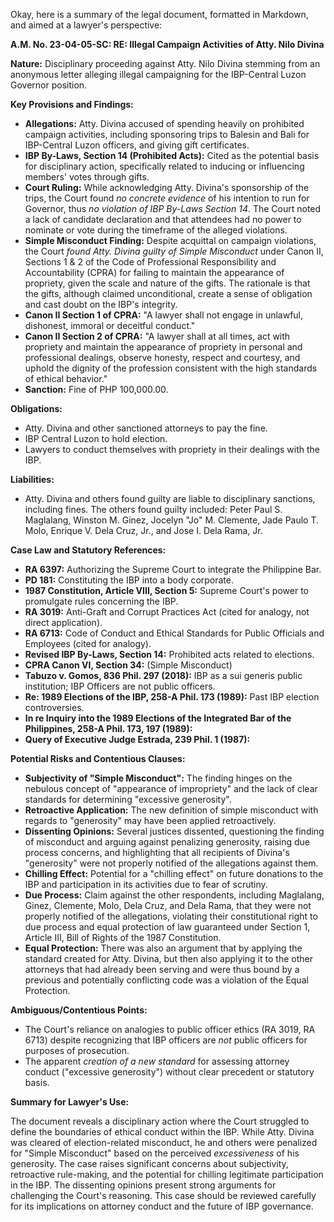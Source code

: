 Okay, here is a summary of the legal document, formatted in Markdown, and aimed at a lawyer's perspective:

**A.M. No. 23-04-05-SC: RE: Illegal Campaign Activities of Atty. Nilo Divina**

**Nature:** Disciplinary proceeding against Atty. Nilo Divina stemming from an anonymous letter alleging illegal campaigning for the IBP-Central Luzon Governor position.

**Key Provisions and Findings:**

*   **Allegations:** Atty. Divina accused of spending heavily on prohibited campaign activities, including sponsoring trips to Balesin and Bali for IBP-Central Luzon officers, and giving gift certificates.
*   **IBP By-Laws, Section 14 (Prohibited Acts):** Cited as the potential basis for disciplinary action, specifically related to inducing or influencing members' votes through gifts.
*   **Court Ruling:** While acknowledging Atty. Divina's sponsorship of the trips, the Court found *no concrete evidence* of his intention to run for Governor, thus *no violation of IBP By-Laws Section 14*. The Court noted a lack of candidate declaration and that attendees had no power to nominate or vote during the timeframe of the alleged violations.
*   **Simple Misconduct Finding:** Despite acquittal on campaign violations, the Court *found Atty. Divina guilty of Simple Misconduct* under Canon II, Sections 1 & 2 of the Code of Professional Responsibility and Accountability (CPRA) for failing to maintain the appearance of propriety, given the scale and nature of the gifts. The rationale is that the gifts, although claimed unconditional, create a sense of obligation and cast doubt on the IBP's integrity.
*   **Canon II Section 1 of CPRA:** "A lawyer shall not engage in unlawful, dishonest, immoral or deceitful conduct."
*   **Canon II Section 2 of CPRA:** "A lawyer shall at all times, act with propriety and maintain the appearance of propriety in personal and professional dealings, observe honesty, respect and courtesy, and uphold the dignity of the profession consistent with the high standards of ethical behavior."
*   **Sanction:** Fine of PHP 100,000.00.

**Obligations:**

*   Atty. Divina and other sanctioned attorneys to pay the fine.
*   IBP Central Luzon to hold election.
*   Lawyers to conduct themselves with propriety in their dealings with the IBP.

**Liabilities:**

*   Atty. Divina and others found guilty are liable to disciplinary sanctions, including fines. The others found guilty included: Peter Paul S. Maglalang, Winston M. Ginez, Jocelyn "Jo" M. Clemente, Jade Paulo T. Molo, Enrique V. Dela Cruz, Jr., and Jose I. Dela Rama, Jr.

**Case Law and Statutory References:**

*   **RA 6397:** Authorizing the Supreme Court to integrate the Philippine Bar.
*   **PD 181:** Constituting the IBP into a body corporate.
*   **1987 Constitution, Article VIII, Section 5:** Supreme Court's power to promulgate rules concerning the IBP.
*   **RA 3019:** Anti-Graft and Corrupt Practices Act (cited for analogy, not direct application).
*   **RA 6713:** Code of Conduct and Ethical Standards for Public Officials and Employees (cited for analogy).
*   **Revised IBP By-Laws, Section 14:** Prohibited acts related to elections.
*   **CPRA Canon VI, Section 34:** (Simple Misconduct)
*   **Tabuzo v. Gomos, 836 Phil. 297 (2018):** IBP as a sui generis public institution; IBP Officers are not public officers.
*   **Re: 1989 Elections of the IBP, 258-A Phil. 173 (1989):** Past IBP election controversies.
*   **In re Inquiry into the 1989 Elections of the Integrated Bar of the Philippines, 258-A Phil. 173, 197 (1989):**
*   **Query of Executive Judge Estrada, 239 Phil. 1 (1987):**

**Potential Risks and Contentious Clauses:**

*   **Subjectivity of "Simple Misconduct":** The finding hinges on the nebulous concept of "appearance of impropriety" and the lack of clear standards for determining "excessive generosity".
*   **Retroactive Application:** The new definition of simple misconduct with regards to "generosity" may have been applied retroactively.
*   **Dissenting Opinions:** Several justices dissented, questioning the finding of misconduct and arguing against penalizing generosity, raising due process concerns, and highlighting that all recipients of Divina's "generosity" were not properly notified of the allegations against them.
*   **Chilling Effect:**  Potential for a "chilling effect" on future donations to the IBP and participation in its activities due to fear of scrutiny.
*   **Due Process:** Claim against the other respondents, including Maglalang, Ginez, Clemente, Molo, Dela Cruz, and Dela Rama, that they were not properly notified of the allegations, violating their constitutional right to due process and equal protection of law guaranteed under Section 1, Article III, Bill of Rights of the 1987 Constitution.
*   **Equal Protection:** There was also an argument that by applying the standard created for Atty. Divina, but then also applying it to the other attorneys that had already been serving and were thus bound by a previous and potentially conflicting code was a violation of the Equal Protection.

**Ambiguous/Contentious Points:**

*   The Court's reliance on analogies to public officer ethics (RA 3019, RA 6713) despite recognizing that IBP officers are *not* public officers for purposes of prosecution.
*   The apparent *creation of a new standard* for assessing attorney conduct ("excessive generosity") without clear precedent or statutory basis.

**Summary for Lawyer's Use:**

The document reveals a disciplinary action where the Court struggled to define the boundaries of ethical conduct within the IBP. While Atty. Divina was cleared of election-related misconduct, he and others were penalized for "Simple Misconduct" based on the perceived *excessiveness* of his generosity. The case raises significant concerns about subjectivity, retroactive rule-making, and the potential for chilling legitimate participation in the IBP. The dissenting opinions present strong arguments for challenging the Court's reasoning. This case should be reviewed carefully for its implications on attorney conduct and the future of IBP governance.
